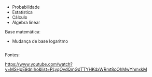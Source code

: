 - Probabilidade
- Estatística
- Cálculo
- Álgebra linear


Base matemática:

- Mudança de base logaritmo

<img src="">

Fontes: 

https://www.youtube.com/watch?v=MSHpE9dnIho&list=PLyqOvdQmGdTTYHKdxWRmt8oOhMwYhmxkM
